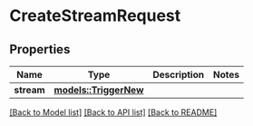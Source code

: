 # CreateStreamRequest

## Properties

Name | Type | Description | Notes
------------ | ------------- | ------------- | -------------
**stream** | [**models::TriggerNew**](TriggerNew.md) |  | 

[[Back to Model list]](../README.md#documentation-for-models) [[Back to API list]](../README.md#documentation-for-api-endpoints) [[Back to README]](../README.md)


